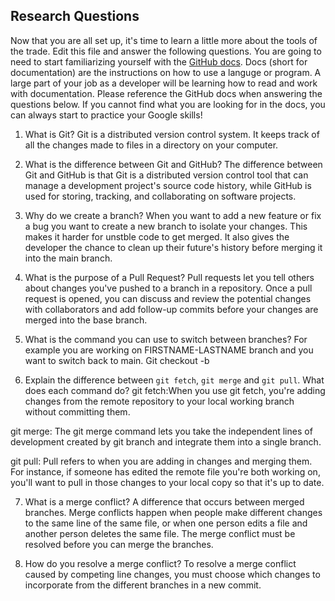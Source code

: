 ## Research Questions 

Now that you are all set up, it's time to learn a little more about the tools of the trade. Edit this file and answer the following questions. You are going to need to start familiarizing yourself with the [GitHub docs](https://docs.github.com/en). Docs (short for documentation) are the instructions on how to use a languge or program. A large part of your job as a developer will be learning how to read and work with documentation. Please reference the GitHub docs when answering the questions below. If you cannot find what you are looking for in the docs, you can always start to practice your Google skills!

1. What is Git?
Git is a distributed version control system. It keeps track of all the 
changes made to files in a directory on your computer.

2. What is the difference between Git and GitHub?
The difference between Git and GitHub is that Git is a distributed version 
control tool that can manage a development project's source code history, 
while GitHub is used for storing, tracking, and collaborating on software 
projects.

3. Why do we create a branch? 
When you want to add a new feature or fix a bug you want to create a new 
branch to isolate your changes. This makes it harder for unstble code to 
get merged. It also gives the developer the chance to clean up their 
future's history before merging it into the main branch.

4. What is the purpose of a Pull Request?
Pull requests let you tell others about changes you've pushed to a branch 
in a repository. Once a pull request is opened, you can discuss and review 
the potential changes with collaborators and add follow-up commits before 
your changes are merged into the base branch.

5. What is the command you can use to switch between branches? For example 
you are working on FIRSTNAME-LASTNAME branch and you want to switch back 
to main.
Git checkout -b

6. Explain the difference between `git fetch`, `git merge` and `git pull`. 
What does each command do?
git fetch:When you use git fetch, you're adding changes from the remote 
repository to your local working branch without committing them. 

git merge: The git merge command lets you take the independent lines of 
development created by git branch and integrate them into a single branch.

git pull: Pull refers to when you are adding in changes and merging them. 
For instance, if someone has edited the remote file you're both working 
on, you'll want to pull in those changes to your local copy so that it's 
up to date.

7. What is a merge conflict?
A difference that occurs between merged branches. Merge conflicts happen 
when people make different changes to the same line of the same file, or 
when one person edits a file and another person deletes the same file. The 
merge conflict must be resolved before you can merge the branches.

8. How do you resolve a merge conflict?
To resolve a merge conflict caused by competing line changes, you must 
choose which changes to incorporate from the different branches in a new 
commit.

